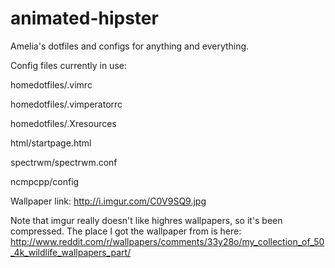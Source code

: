 animated-hipster
================

Amelia's dotfiles and configs for anything and everything.

Config files currently in use:

homedotfiles/.vimrc

homedotfiles/.vimperatorrc

homedotfiles/.Xresources

html/startpage.html

spectrwm/spectrwm.conf

ncmpcpp/config

Wallpaper link: http://i.imgur.com/C0V9SQ9.jpg

Note that imgur really doesn't like highres wallpapers, so it's been compressed. The place I got the wallpaper from is here: http://www.reddit.com/r/wallpapers/comments/33y28o/my_collection_of_50_4k_wildlife_wallpapers_part/
